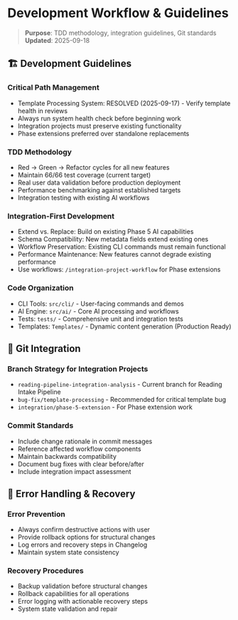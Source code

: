 # Development Workflow & Guidelines

> **Purpose**: TDD methodology, integration guidelines, Git standards  
> **Updated**: 2025-09-18  

## 🏗️ Development Guidelines

### Critical Path Management
- Template Processing System: RESOLVED (2025-09-17) - Verify template health in reviews
- Always run system health check before beginning work
- Integration projects must preserve existing functionality
- Phase extensions preferred over standalone replacements

### TDD Methodology
- Red → Green → Refactor cycles for all new features
- Maintain 66/66 test coverage (current target)
- Real user data validation before production deployment
- Performance benchmarking against established targets
- Integration testing with existing AI workflows

### Integration-First Development
- Extend vs. Replace: Build on existing Phase 5 AI capabilities
- Schema Compatibility: New metadata fields extend existing ones
- Workflow Preservation: Existing CLI commands must remain functional
- Performance Maintenance: New features cannot degrade existing performance
- Use workflows: `/integration-project-workflow` for Phase extensions

### Code Organization
- CLI Tools: `src/cli/` - User-facing commands and demos
- AI Engine: `src/ai/` - Core AI processing and workflows
- Tests: `tests/` - Comprehensive unit and integration tests
- Templates: `Templates/` - Dynamic content generation (Production Ready)

## 🔗 Git Integration

### Branch Strategy for Integration Projects
- `reading-pipeline-integration-analysis` - Current branch for Reading Intake Pipeline
- `bug-fix/template-processing` - Recommended for critical template bug
- `integration/phase-5-extension` - For Phase extension work

### Commit Standards
- Include change rationale in commit messages
- Reference affected workflow components  
- Maintain backwards compatibility
- Document bug fixes with clear before/after
- Include integration impact assessment

## 🚨 Error Handling & Recovery

### Error Prevention
- Always confirm destructive actions with user
- Provide rollback options for structural changes
- Log errors and recovery steps in Changelog
- Maintain system state consistency

### Recovery Procedures
- Backup validation before structural changes
- Rollback capabilities for all operations
- Error logging with actionable recovery steps
- System state validation and repair
